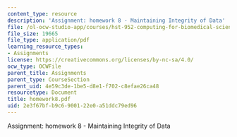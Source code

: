```yaml
---
content_type: resource
description: 'Assignment: homework 8 - Maintaining Integrity of Data'
file: /ol-ocw-studio-app/courses/hst-952-computing-for-biomedical-scientists-fall-2002/2e3f67bfb9c6900122e0a51ddc79ed96_homework8.pdf
file_size: 19665
file_type: application/pdf
learning_resource_types:
- Assignments
license: https://creativecommons.org/licenses/by-nc-sa/4.0/
ocw_type: OCWFile
parent_title: Assignments
parent_type: CourseSection
parent_uid: 4e59c3de-1be5-d8e1-f702-c8efae26ca48
resourcetype: Document
title: homework8.pdf
uid: 2e3f67bf-b9c6-9001-22e0-a51ddc79ed96
---
```

Assignment: homework 8 - Maintaining Integrity of Data